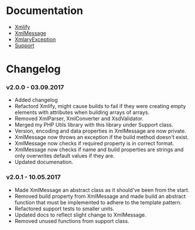 # Documentation
* [Xmlify](xmlify.md)
* [XmlMessage](xmlmessage.md)
* [XmlaryException](xmlexception.md)
* [Support](support.md)

# Changelog

### v2.0.0 - 03.09.2017
* Added changelog
* Refactord Xmlify, might cause builds to fail if they were creating empty elements with attributes when building arrays of arrays.
* Removed XmlParser, XmlConverter and XsdValidator.
* Merged my PHP Utils library with this library under Support class.
* Version, encoding and data properties in XmlMessage are now private.
* XmlMessage now throws an exception if the build method doesn't exist.
* XmlMessage now checks if required property is in correct format.
* XmlMessage now checks if name and build properties are strings and only overwrites default values if they are.
* Updated documenation.

### v2.0.1 - 10.05.2017
* Made XmlMessage an abstract class as it should've been from the start.
* Removed build property from XmlMessage and made build an abstract function that must be implemented to adhere to the template pattern.
* Refactored support tests to smaller units.
* Updated docs to reflect slight change to XmlMessage.
* Removed unused functions from support class.